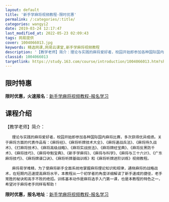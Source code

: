 ```yaml
---
layout: default
title: '新手学麻将视频教程-限时优惠'
permalink: /:categories/:title/
categories: wangyi2
date: 2019-03-24 12:17:47
last_modified_at: 2022-05-23 02:09:43
tags: 网易提供
cover: 1004066013.jpg
keywords: 精选网课,网易云课堂,新手学麻将视频教程
description: '【教学老师】简介：理论与实践的麻将爱好者，校园开始即参加各种国际国内麻将比赛，多次获得优异成绩。关于麻将方面的代表作品有'
classid: 1004066013
targetlink: https://study.163.com/course/introduction/1004066013.htm?share=1&shareId=1025206652&utm_campaign=share&utm_medium=iphoneShare&utm_source=&utm_u=1025206652
---
```


## 限时特惠

**限时优惠，火速报名**：[新手学麻将视频教程-报名学习](https://study.163.com/course/introduction/1004066013.htm?share=1&shareId=1025206652&utm_campaign=share&utm_medium=iphoneShare&utm_source=&utm_u=1025206652)

## 课程介绍

【教学老师】简介：

       理论与实践的麻将爱好者，校园开始即参加各种国际国内麻将比赛，多次获得优异成绩。关于麻将方面的代表作品有：《麻将经》、《麻将听牌技术大全》、《麻将速战兵法》、《麻将持久战术》、《打麻将技术》、《麻将高级战略》、《麻将实战技法》、《麻将牌经宝典》、《麻将反黑防千术》、《麻将技巧》、《麻将夺魁宝典》、《新手学麻将》、《麻将与科学》、《麻将与三十六计》、《广东麻将技巧》、《麻将牌谱口诀》、《麻将听牌基础训练》和《麻将听牌进阶训练》视频教程。

       麻将易学难精，为了使麻将新手全面系统地掌握麻将理论知识和规律，通晓麻将的战略战术，在短期内迅速提高麻将水平，本教程从一个初学者的角度详细解读了新手速成的捷径，老手常胜的秘诀和高手不败的绝招。训练基本动作是麻将选手入门第一课，也是本教程的特色之一，希望对于麻将老手同样有帮助！

**限时优惠，报名地址**：[新手学麻将视频教程-报名学习](https://study.163.com/course/introduction/1004066013.htm?share=1&shareId=1025206652&utm_campaign=share&utm_medium=iphoneShare&utm_source=&utm_u=1025206652)

